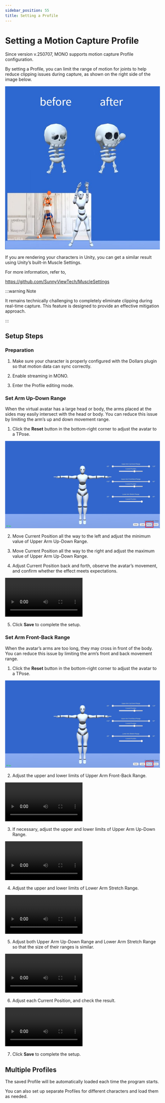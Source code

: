 ```yaml
---
sidebar_position: 55
title: Setting a Profile
---
```


# Setting a Motion Capture Profile

Since version v.250707, MONO supports motion capture Profile configuration.

By setting a Profile, you can limit the range of motion for joints to help reduce clipping issues during capture, as shown on the right side of the image below.

![](../img/2025_07_07_18_22_1.jpg)

If you are rendering your characters in Unity, you can get a similar result using Unity’s built-in Muscle Settings.

For more information, refer to,

https://github.com/SunnyViewTech/MuscleSettings

:::warning Note

It remains technically challenging to completely eliminate clipping during real-time capture. This feature is designed to provide an effective mitigation approach.

:::

## Setup Steps

### Preparation

1. Make sure your character is properly configured with the Dollars plugin so that motion data can sync correctly.

2. Enable streaming in MONO.

3. Enter the Profile editing mode.

### Set Arm Up-Down Range

When the virtual avatar has a large head or body, the arms placed at the sides may easily intersect with the head or body. You can reduce this issue by limiting the arm’s up and down movement range.

1. Click the **Reset** button in the bottom-right corner to adjust the avatar to a TPose.

![](../img/2025-09-25_18-20-03-654.jpg)

2. Move Current Position all the way to the left and adjust the minimum value of Upper Arm Up-Down Range.

3. Move Current Position all the way to the right and adjust the maximum value of Upper Arm Up-Down Range.

4. Adjust Current Position back and forth, observe the avatar’s movement, and confirm whether the effect meets expectations.

<video controls width="50%">
  <source src="/2025-09-23 19-37-54-638_1.mp4"/>
</video>

5. Click **Save** to complete the setup.

### Set Arm Front-Back Range

When the avatar’s arms are too long, they may cross in front of the body. You can reduce this issue by limiting the arm’s front and back movement range.

1. Click the **Reset** button in the bottom-right corner to adjust the avatar to a TPose.

![](../img/2025-09-25_18-20-03-654.jpg)

2. Adjust the upper and lower limits of Upper Arm Front-Back Range.

<video controls width="50%">
  <source src="/2025-09-23 19-58-49-339_1.mp4"/>
</video>

3. If necessary, adjust the upper and lower limits of Upper Arm Up-Down Range.

<video controls width="50%">
  <source src="/2025-09-23 19-58-49-339_2.mp4"/>
</video>

4. Adjust the upper and lower limits of Lower Arm Stretch Range.

<video controls width="50%">
  <source src="/2025-09-23 19-58-49-339_3.mp4"/>
</video>

5. Adjust both Upper Arm Up-Down Range and Lower Arm Stretch Range so that the size of their ranges is similar.

<video controls width="50%">
  <source src="/2025-09-23 19-58-49-339_4.mp4"/>
</video>

6. Adjust each Current Position, and check the result.

<video controls width="50%">
  <source src="/2025-09-23 19-58-49-339_5.mp4"/>
</video>

7. Click **Save** to complete the setup.

## Multiple Profiles

The saved Profile will be automatically loaded each time the program starts.

You can also set up separate Profiles for different characters and load them as needed.
